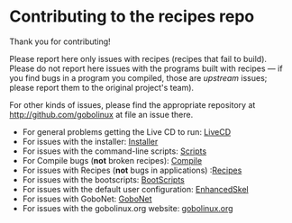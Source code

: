 
# Contributing to the recipes repo

Thank you for contributing! 

Please report here only issues with recipes (recipes that fail to build).
Please do not report here issues with the programs built with recipes — if you
find bugs in a program you compiled, those are *upstream* issues; please
report them to the original project's team).

For other kinds of issues, please find the appropriate repository at
http://github.com/gobolinux at file an issue there.

* For general problems getting the Live CD to run: [LiveCD](https://github.com/gobolinux/LiveCD/issues)
* For issues with the installer: [Installer](https://github.com/gobolinux/Installer/issues)
* For issues with the command-line scripts: [Scripts](https://github.com/gobolinux/Scripts/issues)
* For Compile bugs (**not** broken recipes): [Compile](https://github.com/gobolinux/Compile/issues)
* For issues with Recipes (**not** bugs in applications) :[Recipes](https://github.com/gobolinux/Recipes/issues)
* For issues with the bootscripts: [BootScripts](https://github.com/gobolinux/BootScripts/issues)
* For issues with the default user configuration: [EnhancedSkel](https://github.com/gobolinux/EnhancedSkel/issues)
* For issues with GoboNet: [GoboNet](https://github.com/gobolinux/GoboNet/issues)
* For issues with the gobolinux.org website: [gobolinux.org](https://github.com/gobolinux/gobolinux.org/issues)
